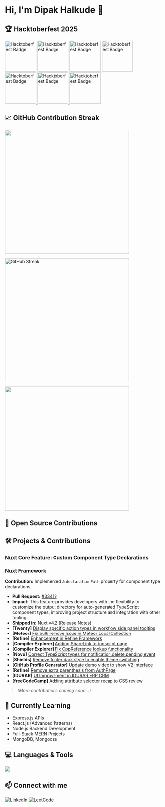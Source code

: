 # Hi, I'm Dipak Halkude 👋

## 🏆 Hacktoberfest 2025

<a href="https://www.holopin.io/userbadge/cmggbeu5i008il404jtz2jq0f">
  <img src="https://assets.holopin.io/eyJidWNrZXQiOiJob2xvcGluLWFzc2V0cyIsImtleSI6ImFzc2V0cy9jbDd0ZDhncDUwMTMyMDlrMHd1OHFlNHg5IiwiZWRpdHMiOnsicm90YXRlIjpudWxsfX0=" 
       alt="Hacktoberfest Badge" height="100"/>
</a>
<a href="https://www.holopin.io/userbadge/cmh10jb4f00v9ih049eb9z8q5">
  <img src="https://assets.holopin.io/eyJidWNrZXQiOiJob2xvcGluLWFzc2V0cyIsImtleSI6ImFzc2V0cy9jbWcyejhoMW4wMDAwanUwNGJxOHUzdWw2IiwiZWRpdHMiOnsicm90YXRlIjpudWxsfX0="
       alt="Hacktoberfest Badge" height="100"/>
</a>
<a href="https://www.holopin.io/userbadge/cmgqegges0004l804l8x6m49s">
  <img src="https://assets.holopin.io/hf2025levels/lvl0-human.webp"
       alt="Hacktoberfest Badge" height="100"/>
</a>
<a href="https://www.holopin.io/userbadge/cmgqeggc10003l804k826aw9j">
  <img src="https://assets.holopin.io/hf2025levels/lvl1-human.webp"
       alt="Hacktoberfest Badge" height="100"/>
</a>
<a href="https://www.holopin.io/userbadge/cmgrqwxjv001bl604grglo32v">
  <img src="https://assets.holopin.io/hf2025levels/lvl2-human.webp"
       alt="Hacktoberfest Badge" height="100"/>
</a>
<a href="https://www.holopin.io/userbadge/cmgz5iqhd00b7ju0477njg70o">
  <img src="https://assets.holopin.io/hf2025levels/lvl3-human.webp"
       alt="Hacktoberfest Badge" height="100"/>
</a>
<a href="https://www.holopin.io/userbadge/cmh0rost9002tl804kgt34uk5">
  <img src="https://assets.holopin.io/hf2025levels/lvl4-human.webp"
       alt="Hacktoberfest Badge" height="100"/>
</a>

## 📈 GitHub Contribution Streak
<p><img src="https://github-readme-stats.vercel.app/api?username=DipakHalkude&show_icons=true&theme=radical&hide_border=true" height="400" width="400"/></p>
<p><img src="https://streak-stats.demolab.com?user=DipakHalkude&theme=radical&hide_border=true&date_format=M%20j%5B%2C%20Y%5D" alt="GitHub Streak" height="400" width="400"/></p>
<p><img src="https://github-readme-stats.vercel.app/api/top-langs/?username=DipakHalkude&layout=compact&theme=radical&hide_border=true" height="400" width="400"/></p>

## 🚀 Open Source Contributions

## 🛠️ Projects & Contributions

### Nuxt Core Feature: Custom Component Type Declarations

### Nuxt Framework
**Contribution:** Implemented a `declarationPath` property for component type declarations.
- **Pull Request:** [#33419](https://github.com/nuxt/nuxt/pull/33419)
- **Impact:** This feature provides developers with the flexibility to customize the output directory for auto-generated TypeScript component types, improving project structure and integration with other tooling.
- **Shipped in:** Nuxt v4.2 ([Release Notes](https://github.com/nuxt/nuxt/releases/tag/v4.2.0))
- **[Twenty]** [Display specific action types in workflow side panel tooltips](https://github.com/twentyhq/twenty/pull/15013)
- **[Meteor]** [Fix bulk remove issue in Meteor Local Collection](https://github.com/meteor/meteor/pull/13965)
- **[Refine]** [Enhancement in Refine Framework](https://github.com/refinedev/refine/pull/7031)
- **[Compiler Explorer]** [Adding ShareLink to /noscript page](https://github.com/compiler-explorer/compiler-explorer/pull/8193)
- **[Compiler Explorer]** [Fix CppReference lookup functionality](https://github.com/compiler-explorer/compiler-explorer/pull/8207)
- **[Novu]** [Correct TypeScript types for notification.delete.pending event](https://github.com/novuhq/novu/pull/9325)
- **[Shields]** [Remove footer dark style to enable theme switching](https://github.com/badges/shields/pull/11431)
- **[GitHub Profile Generator]** [Update demo video to show V2 interface](https://github.com/rahuldkjain/github-profile-readme-generator/pull/939)
- **[Refine]** [Remove extra parenthesis from AuthPage](https://github.com/refinedev/refine/pull/7074)
- **[IDURAR]** [UI Improvement in IDURAR ERP CRM](https://github.com/idurar/idurar-erp-crm/pull/1290)
- **[freeCodeCamp]** [Adding attribute selector recap to CSS review](https://github.com/freeCodeCamp/freeCodeCamp/pull/62524)

> *(More contributions coming soon...)*  

## 🌱 Currently Learning
- Express.js APIs
- React.js (Advanced Patterns)
- Node.js Backend Development
- Full-Stack MERN Projects
- MongoDB, Mongoose

## 💻 Languages & Tools
<p> <img src="https://skillicons.dev/icons?i=cpp,js,ts,react,nodejs,express,mongodb,mysql,python,html,css,git,github,vscode,postman,redux" /> </p>

## 📫 Connect with me
[![LinkedIn](https://img.shields.io/badge/-LinkedIn-blue?style=flat&logo=linkedin&logoColor=white)](https://www.linkedin.com/in/dipakhalkude/) [![LeetCode](https://img.shields.io/badge/-LeetCode-FFA116?style=flat&logo=leetcode&logoColor=white)](https://leetcode.com/u/Dipak_164399/)
